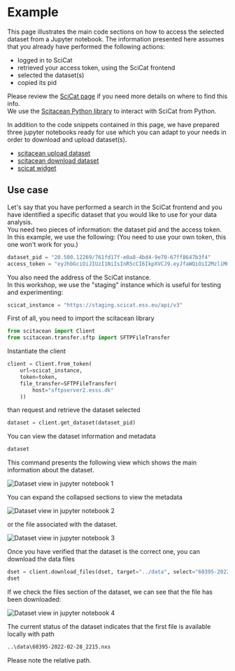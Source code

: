 # Example

This page illustrates the main code sections on how to access the selected dataset from a Jupyter notebook.
The information presented here assumes that you already have performed the following actions:
- logged in to SciCat
- retrieved your access token, using the SciCat frontend
- selected the dataset(s)
- copied its pid

Please review the [SciCat page](./scicat) if you need more details on where to find this info.  
We use the [Scitacean Python library](./python_libraries) to interact with SciCat from Python.

In addition to the code snippets contained in this page, we have prepared three jupyter notebooks ready for use which you can adapt to your needs in order to download and upload dataset(s).
- [scitacean upload dataset](./workbooks/scicat_exercise_upload.ipynb)
- [scitacean download dataset](./workbooks/scicat_exercise_download.ipynb)
- [scicat widget](./workbooks/scicat_exercise_widget.ipynb)

## Use case

Let's say that you have performed a search in the SciCat frontend and you have identified a specific dataset that you would like to use for your data analysis.  
You need two pieces of information: the dataset pid and the access token.
In this example, we use the following:
(You need to use your own token, this one won't work for you.)
```python
dataset_pid = "20.500.12269/761fd17f-e0a8-4bd4-9e70-67ff8647b3f4"
access_token = "eyJhbGciOiJIUzI1NiIsInR5cCI6IkpXVCJ9.eyJfaWQiOiI2MzliMmE1MWI0MTU0OWY1M2RmOWVjMzYiLCJyZWFsbSI6ImxvY2FsaG9zdCIsInVzZXJuYW1lIjoiaW5nZXN0b3IiLCJlbWFpbCI6InNjaWNhdGluZ2VzdG9yQHlvdXIuc2l0ZSIsImVtYWlsVmVyaWZpZWQiOnRydWUsImF1dGhTdHJhdGVneSI6ImxvY2FsIiwiaWQiOiI2MzliMmE1MWI0MTU0OWY1M2RmOWVjMzYiLCJpYXQiOjE2OTIwODc0ODUsImV4cCI6MTY5MjA5MTA4NX0.Phca4UF7WKY367-10Whgwd5jaFjiPku6WsgiPeDh_-o"
```

You also need the address of the SciCat instance.  
In this workshop, we use the "staging" instance which is useful for testing and experimenting:
```python
scicat_instance = "https://staging.scicat.ess.eu/api/v3"
```

First of all, you need to import the scitacean library
```python
from scitacean import Client
from scitacean.transfer.sftp import SFTPFileTransfer
```

Instantiate the client
```python
client = Client.from_token(
    url=scicat_instance,
    token=token,
    file_transfer=SFTPFileTransfer(
        host="sftpserver2.esss.dk"
    ))
```

than request and retrieve the dataset selected
```python
dataset = client.get_dataset(dataset_pid)
```

You can view the dataset information and metadata
```python
dataset
```
This command presents the following view which shows the main information about the dataset.  

![Dataset view in jupyter notebook 1](images/scitacean_dataset_visualization_collapsed.png)  

You can expand the collapsed sections to view the metadata  

![Dataset view in jupyter notebook 2](images/scitacean_dataset_visualization_with_metadata.png)

or the file associated with the dataset.  

![Dataset view in jupyter notebook 3](images/scitacean_dataset_visualization_with_files_list.png)

Once you have verified that the dataset is the correct one, you can download the data files
```python
dset = client.download_files(dset, target="../data", select="60395-2022-02-28_2215.nxs")
dset
```
If we check the files section of the dataset, we can see that the file has been downloaded:  

![Dataset view in jupyter notebook 4](images/scitacean_dataset_visualization_with_downloaded_files.png)

The current status of the dataset indicates that the first file is available locally with path
```bash
..\data\60395-2022-02-28_2215.nxs
```

Please note the relative path.
